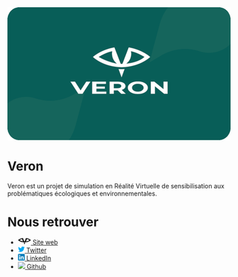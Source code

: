 <img height="300rem" src="veron-banner.png" title="Bannière Veron"/>

# Veron

Veron est un projet de simulation en Réalité Virtuelle de sensibilisation aux problématiques écologiques et environnementales.

# Nous retrouver

- [<img height="15rem" src="veron-logo-noir.png" title="Logo Veron"/> Site web](https://veronvr.vercel.app/)
- [<img height="15rem" src="twitter-logo.png" title="Logo Twitter"/> Twitter](https://twitter.com/VeronExperience)
- [<img height="15rem" src="linkedin-logo.png" title="Logo Linkedin"/> LinkedIn](https://www.linkedin.com/company/veron-experience)
- [<img height="15rem" src="logo-github.png"/> Github](https://github.com/VeronVR)